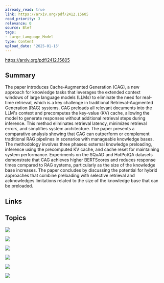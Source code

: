 ```yaml
---
already_read: true
link: https://arxiv.org/pdf/2412.15605
read_priority: 3
relevance: 0
source: Blef
tags:
- Large_Language_Model
type: Content
upload_date: '2025-01-15'
---
```


https://arxiv.org/pdf/2412.15605
## Summary

The paper introduces Cache-Augmented Generation (CAG), a new approach for knowledge tasks that leverages the extended context windows of large language models (LLMs) to eliminate the need for real-time retrieval, which is a key challenge in traditional Retrieval-Augmented Generation (RAG) systems. CAG preloads all relevant documents into the LLM's context and precomputes the key-value (KV) cache, allowing the model to generate responses without additional retrieval steps during inference. This method eliminates retrieval latency, minimizes retrieval errors, and simplifies system architecture. The paper presents a comparative analysis showing that CAG can outperform or complement traditional RAG pipelines in scenarios with manageable knowledge bases. The methodology involves three phases: external knowledge preloading, inference using the precomputed KV cache, and cache reset for maintaining system performance. Experiments on the SQuAD and HotPotQA datasets demonstrate that CAG achieves higher BERTScores and reduces response times compared to RAG systems, particularly as the size of the knowledge base increases. The paper concludes by discussing the potential for hybrid approaches that combine preloading with selective retrieval and acknowledges limitations related to the size of the knowledge base that can be preloaded.
## Links


## Topics

![](topics/Concept/Retrieval%20Augmented%20Generation%20RAG)

![](topics/Concept/Cache%20Augmented%20Generation%20CAG)

![](topics/Concept/Key%20Value%20KV%20Cache)

![](topics/Concept/Long%20Context%20LLMs)

![](topics/Dataset/Stanford%20Question%20Answering%20Dataset%20SQuAD)

![](topics/Dataset/HotPotQA)